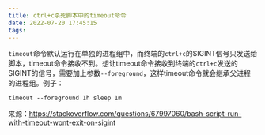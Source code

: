 ```yaml
---
title: ctrl+c杀死脚本中的timeout命令
date: 2022-07-20 17:45:15
tags:
---
```


`timeout`命令默认运行在单独的进程组中，而终端的`ctrl+c`的SIGINT信号只发送给脚本，timeout命令接收不到。想让timeout命令接收到终端的`ctrl+c`发送的SIGINT的信号，需要加上参数`--foreground`，这样timeout命令就会继承父进程的进程组。例子：

```shell
timeout --foreground 1h sleep 1m
```

来源：<https://stackoverflow.com/questions/67997060/bash-script-run-with-timeout-wont-exit-on-sigint>
